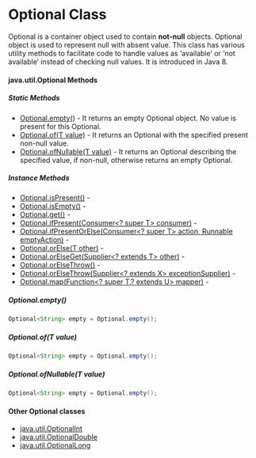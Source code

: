 # Optional Class

Optional is a container object used to contain **not-null** objects. Optional object is used to represent null with absent value. This class has various utility methods to facilitate code to handle values as ‘available’ or ‘not available’ instead of checking null values. It is introduced in Java 8.

#### java.util.Optional<T> Methods

##### Static Methods

- [Optional.empty()](#optionalempty) - It returns an empty Optional object. No value is present for this Optional.
- [Optional.of(T value)](#optionaloft-value) - It returns an Optional with the specified present non-null value.
- [Optional.ofNullable(T value)](#optionalofnullablet-value) - It returns an Optional describing the specified value, if non-null, otherwise returns an empty Optional.

##### Instance Methods

- [Optional.isPresent()]() -
- [Optional.isEmpty()]() -
- [Optional.get()]() -
- [Optional.ifPresent(Consumer<? super T> consumer)]() -
- [Optional.ifPresentOrElse​(Consumer<? super T> action, Runnable emptyAction)]() -
- [Optional.orElse(T other)]() -
- [Optional.orElseGet(Supplier<? extends T> other)]() -
- [Optional.orElseThrow()]() -
- [Optional.orElseThrow(Supplier<? extends X> exceptionSupplier)]() -
- [Optional.map(Function<? super T,? extends U> mapper)]() -

##### Optional.empty()

```java
Optional<String> empty = Optional.empty();

```

##### Optional.of(T value)

```java
Optional<String> empty = Optional.empty();

```

##### Optional.ofNullable(T value)

```java
Optional<String> empty = Optional.empty();

```

#### Other Optional classes

- [java.util.OptionalInt](https://docs.oracle.com/en/java/javase/17/docs/api/java.base/java/util/OptionalInt.html)
- [java.util.OptionalDouble](https://docs.oracle.com/en/java/javase/17/docs/api/java.base/java/util/OptionalDouble.html)
- [java.util.OptionalLong](https://docs.oracle.com/en/java/javase/17/docs/api/java.base/java/util/OptionalLong.html)

